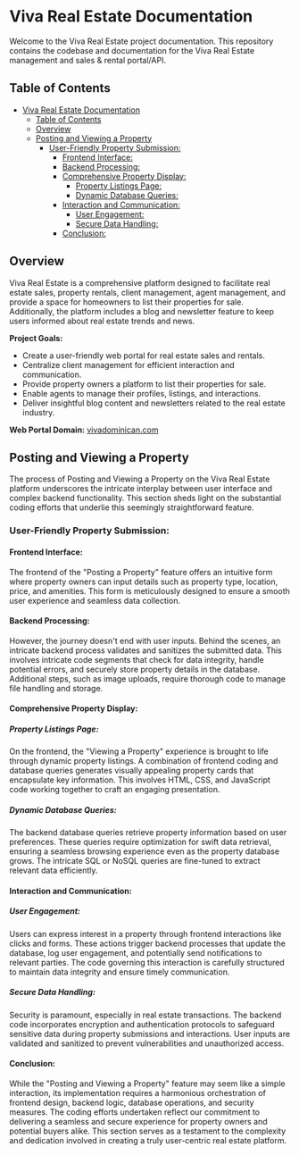 # Viva Real Estate Documentation

Welcome to the Viva Real Estate project documentation. This repository contains the codebase and documentation for the Viva Real Estate management and sales & rental portal/API.

## Table of Contents

- [Viva Real Estate Documentation](#viva-real-estate-documentation)
  - [Table of Contents](#table-of-contents)
  - [Overview](#overview)
  - [Posting and Viewing a Property](#posting-and-viewing-a-property)
    - [User-Friendly Property Submission:](#user-friendly-property-submission)
      - [Frontend Interface:](#frontend-interface)
      - [Backend Processing:](#backend-processing)
      - [Comprehensive Property Display:](#comprehensive-property-display)
        - [Property Listings Page:](#property-listings-page)
        - [Dynamic Database Queries:](#dynamic-database-queries)
      - [Interaction and Communication:](#interaction-and-communication)
        - [User Engagement:](#user-engagement)
        - [Secure Data Handling:](#secure-data-handling)
      - [Conclusion:](#conclusion)

## Overview

Viva Real Estate is a comprehensive platform designed to facilitate real estate sales, property rentals, client management, agent management, and provide a space for homeowners to list their properties for sale. Additionally, the platform includes a blog and newsletter feature to keep users informed about real estate trends and news.

**Project Goals:**
- Create a user-friendly web portal for real estate sales and rentals.
- Centralize client management for efficient interaction and communication.
- Provide property owners a platform to list their properties for sale.
- Enable agents to manage their profiles, listings, and interactions.
- Deliver insightful blog content and newsletters related to the real estate industry.

**Web Portal Domain:** [vivadominican.com](https://vivadominican.com)

## Posting and Viewing a Property

The process of Posting and Viewing a Property on the Viva Real Estate platform underscores the intricate interplay between user interface and complex backend functionality. This section sheds light on the substantial coding efforts that underlie this seemingly straightforward feature.

### User-Friendly Property Submission:

#### Frontend Interface:

The frontend of the "Posting a Property" feature offers an intuitive form where property owners can input details such as property type, location, price, and amenities. This form is meticulously designed to ensure a smooth user experience and seamless data collection.

#### Backend Processing:

However, the journey doesn't end with user inputs. Behind the scenes, an intricate backend process validates and sanitizes the submitted data. This involves intricate code segments that check for data integrity, handle potential errors, and securely store property details in the database. Additional steps, such as image uploads, require thorough code to manage file handling and storage.

#### Comprehensive Property Display:

##### Property Listings Page:
On the frontend, the "Viewing a Property" experience is brought to life through dynamic property listings. A combination of frontend coding and database queries generates visually appealing property cards that encapsulate key information. This involves HTML, CSS, and JavaScript code working together to craft an engaging presentation.

##### Dynamic Database Queries:

The backend database queries retrieve property information based on user preferences. These queries require optimization for swift data retrieval, ensuring a seamless browsing experience even as the property database grows. The intricate SQL or NoSQL queries are fine-tuned to extract relevant data efficiently.

#### Interaction and Communication:

##### User Engagement:
Users can express interest in a property through frontend interactions like clicks and forms. These actions trigger backend processes that update the database, log user engagement, and potentially send notifications to relevant parties. The code governing this interaction is carefully structured to maintain data integrity and ensure timely communication.

##### Secure Data Handling:

Security is paramount, especially in real estate transactions. The backend code incorporates encryption and authentication protocols to safeguard sensitive data during property submissions and interactions. User inputs are validated and sanitized to prevent vulnerabilities and unauthorized access.

#### Conclusion:

While the "Posting and Viewing a Property" feature may seem like a simple interaction, its implementation requires a harmonious orchestration of frontend design, backend logic, database operations, and security measures. The coding efforts undertaken reflect our commitment to delivering a seamless and secure experience for property owners and potential buyers alike. This section serves as a testament to the complexity and dedication involved in creating a truly user-centric real estate platform.
